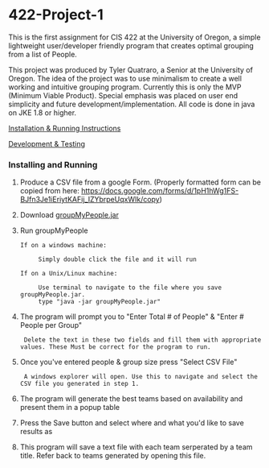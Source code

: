 # 422-Project-1
This is the first assignment for CIS 422 at the University of Oregon, a simple lightweight user/developer friendly program that creates optimal grouping from a list of People. 

This project was produced by Tyler Quatraro, a Senior at the University of Oregon.  The idea of the project was to use minimalism
to create a well working and intuitive grouping program. Currently this is only the MVP (Minimum Viable Product). Special emphasis was placed
on user end simplicity and future development/implementation. All code is done in java on JKE 1.8 or higher.

[Installation & Running Instructions](#installing-and-running)

[Development & Testing](https://github.com/quatrarot/422-Project-1/blob/master/Development%20%26%20Testing.md)



### Installing and Running ###

1) Produce a CSV file from a google Form. (Properly formatted form can be copied from here: https://docs.google.com/forms/d/1pH1hWg1FS-BJfn3Je1iEriytKAFij_IZYbrpeUqxWIk/copy)
    
2) Download [groupMyPeople.jar](https://github.com/quatrarot/422-Project-1/blob/master/Executable%20Jar/groupMyPeople.jar)

3) Run groupMyPeople

       If on a windows machine: 
      
            Simply double click the file and it will run
            
       If on a Unix/Linux machine:
       
            Use terminal to navigate to the file where you save groupMyPeople.jar. 
            type "java -jar groupMyPeople.jar"
            
4) The program will prompt you to "Enter Total # of People" & "Enter # People per Group"

        Delete the text in these two fields and fill them with appropriate values. These Must be correct for the program to run.

5) Once you've entered people & group size press "Select CSV File"

        A windows explorer will open. Use this to navigate and select the CSV file you generated in step 1.
        
6) The program will generate the best teams based on availability and present them in a popup table

7) Press the Save button and select where and what you'd like to save results as

8) This program will save a text file with each team serperated by a team title. Refer back to teams generated by opening this file.
